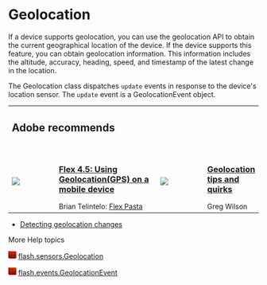 # Geolocation

If a device supports geolocation, you can use the geolocation API to obtain the
current geographical location of the device. If the device supports this
feature, you can obtain geolocation information. This information includes the
altitude, accuracy, heading, speed, and timestamp of the latest change in the
location.

The Geolocation class dispatches `update` events in response to the device's
location sensor. The `update` event is a GeolocationEvent object.

<div xmlns:adobe="http://www.adobe.com/saxon">

<table>
<colgroup>
<col style="width: 25%" />
<col style="width: 25%" />
<col style="width: 25%" />
<col style="width: 25%" />
</colgroup>
<tbody>
<tr class="odd">
<td colspan="2"><h2 id="adobe-recommends">Adobe recommends</h2></td>
<td colspan="2"></td>
</tr>
<tr class="even">
<td colspan="4" height="10"></td>
</tr>
<tr class="odd">
<td width="5%"><span> <img src="images/flex_pasta.png" /> </span></td>
<td width="45%"><h3
id="flex-4.5-using-geolocationgps-on-a-mobile-device"><a
href="http://goo.gl/M5OTf">Flex 4.5: Using Geolocation(GPS) on a mobile
device</a></h3>
<span> Brian Telintelo: <a href="http://www.flexpasta.com/">Flex
Pasta</a> </span></td>
<td width="5%"><span> <img src="images/gregWilson.png" /> </span></td>
<td width="45%"><h3 id="geolocation-tips-and-quirks"><a
href="http://goo.gl/XpgZ1">Geolocation tips and quirks</a></h3>
<span> Greg Wilson </span></td>
</tr>
</tbody>
</table>

- [Detecting geolocation changes](WS144092a96ffef7cc-66bf4d0212658dde8c4-7fff.html)

More Help topics

![](../../img/flashplatformLinkIndicator.png)
[flash.sensors.Geolocation](https://help.adobe.com/en_US/FlashPlatform/reference/actionscript/3/flash/sensors/Geolocation.html)

![](../../img/flashplatformLinkIndicator.png)
[flash.events.GeolocationEvent](https://help.adobe.com/en_US/FlashPlatform/reference/actionscript/3/flash/events/GeolocationEvent.html)
